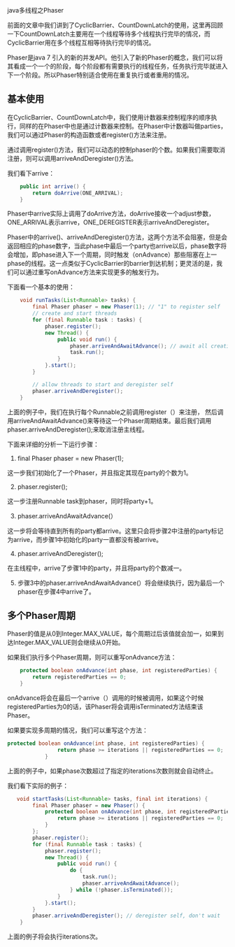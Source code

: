 java多线程之Phaser

前面的文章中我们讲到了CyclicBarrier、CountDownLatch的使用，这里再回顾一下CountDownLatch主要用在一个线程等待多个线程执行完毕的情况，而CyclicBarrier用在多个线程互相等待执行完毕的情况。

Phaser是java 7 引入的新的并发API。他引入了新的Phaser的概念，我们可以将其看成一个一个的阶段，每个阶段都有需要执行的线程任务，任务执行完毕就进入下一个阶段。所以Phaser特别适合使用在重复执行或者重用的情况。

## 基本使用

在CyclicBarrier、CountDownLatch中，我们使用计数器来控制程序的顺序执行，同样的在Phaser中也是通过计数器来控制。在Phaser中计数器叫做parties， 我们可以通过Phaser的构造函数或者register()方法来注册。

通过调用register()方法，我们可以动态的控制phaser的个数。如果我们需要取消注册，则可以调用arriveAndDeregister()方法。

我们看下arrive：

~~~java
    public int arrive() {
        return doArrive(ONE_ARRIVAL);
    }
~~~

Phaser中arrive实际上调用了doArrive方法，doArrive接收一个adjust参数，ONE_ARRIVAL表示arrive，ONE_DEREGISTER表示arriveAndDeregister。

Phaser中的arrive()、arriveAndDeregister()方法，这两个方法不会阻塞，但是会返回相应的phase数字，当此phase中最后一个party也arrive以后，phase数字将会增加，即phase进入下一个周期，同时触发（onAdvance）那些阻塞在上一phase的线程。这一点类似于CyclicBarrier的barrier到达机制；更灵活的是，我们可以通过重写onAdvance方法来实现更多的触发行为。

下面看一个基本的使用：

~~~java
    void runTasks(List<Runnable> tasks) {
        final Phaser phaser = new Phaser(1); // "1" to register self
        // create and start threads
        for (final Runnable task : tasks) {
            phaser.register();
            new Thread() {
                public void run() {
                    phaser.arriveAndAwaitAdvance(); // await all creation
                    task.run();
                }
            }.start();
        }

        // allow threads to start and deregister self
        phaser.arriveAndDeregister();
    }
~~~

上面的例子中，我们在执行每个Runnable之前调用register（）来注册， 然后调用arriveAndAwaitAdvance()来等待这一个Phaser周期结束。最后我们调用 phaser.arriveAndDeregister();来取消注册主线程。

下面来详细的分析一下运行步骤：

1. final Phaser phaser = new Phaser(1);

这一步我们初始化了一个Phaser，并且指定其现在party的个数为1。

2. phaser.register();

这一步注册Runnable task到phaser，同时将party+1。

3. phaser.arriveAndAwaitAdvance(）

这一步将会等待直到所有的party都arrive。这里只会将步骤2中注册的party标记为arrive，而步骤1中初始化的party一直都没有被arrive。

4. phaser.arriveAndDeregister();

在主线程中，arrive了步骤1中的party，并且将party的个数减一。

5. 步骤3中的phaser.arriveAndAwaitAdvance(）将会继续执行，因为最后一个phaser在步骤4中arrive了。



## 多个Phaser周期

Phaser的值是从0到Integer.MAX_VALUE，每个周期过后该值就会加一，如果到达Integer.MAX_VALUE则会继续从0开始。

如果我们执行多个Phaser周期，则可以重写onAdvance方法：

~~~java
    protected boolean onAdvance(int phase, int registeredParties) {
        return registeredParties == 0;
    }
~~~

onAdvance将会在最后一个arrive（）调用的时候被调用，如果这个时候registeredParties为0的话，该Phaser将会调用isTerminated方法结束该Phaser。

如果要实现多周期的情况，我们可以重写这个方法：

~~~java
protected boolean onAdvance(int phase, int registeredParties) {
                return phase >= iterations || registeredParties == 0;
            }
~~~

上面的例子中，如果phase次数超过了指定的iterations次数则就会自动终止。

我们看下实际的例子：

~~~java
   void startTasks(List<Runnable> tasks, final int iterations) {
        final Phaser phaser = new Phaser() {
            protected boolean onAdvance(int phase, int registeredParties) {
                return phase >= iterations || registeredParties == 0;
            }
        };
        phaser.register();
        for (final Runnable task : tasks) {
            phaser.register();
            new Thread() {
                public void run() {
                    do {
                        task.run();
                        phaser.arriveAndAwaitAdvance();
                    } while (!phaser.isTerminated());
                }
            }.start();
        }
        phaser.arriveAndDeregister(); // deregister self, don't wait
    }
~~~

上面的例子将会执行iterations次。







